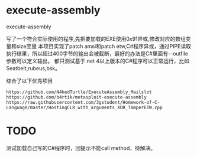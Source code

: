 # execute-assembly
execute-assembly

写了一个符合实际使用的程序,先把要加载的EXE使用0x91异或,修改对应的数组变量和size变量
本项目实现了patch amsi和patch etw,C#程序异或，通过PIPE读取执行结果，所以超过400字节的输出会被截断，最好的办法是C#里面有--outfile参数可以定义输出。
都只测试基于.net 4以上版本的C#程序可以正常运行，比如Seatbelt,rubeus,bsk。


综合了以下优秀项目
```
https://github.com/N4kedTurtle/ExecuteAssembly_Mailslot
https://github.com/b4rtik/metasploit-execute-assembly
https://raw.githubusercontent.com/3gstudent/Homework-of-C-Language/master/HostingCLR_with_arguments_XOR_TamperETW.cpp
```

# TODO
测试加载自己写的C#程序时，回提示不能call method，待解决。
